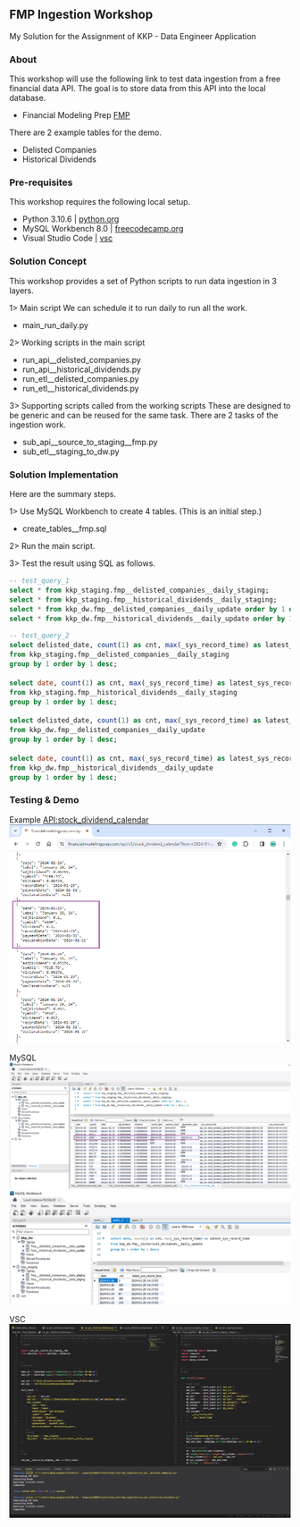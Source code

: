## FMP Ingestion Workshop
My Solution for the Assignment of KKP - Data Engineer Application


### About
This workshop will use the following link to test data ingestion from a free financial data API.
The goal is to store data from this API into the local database.
- Financial Modeling Prep [FMP]

There are 2 example tables for the demo.
- Delisted Companies
- Historical Dividends


### Pre-requisites
This workshop requires the following local setup.
- Python 3.10.6 | [python.org]
- MySQL Workbench 8.0 | [freecodecamp.org]
- Visual Studio Code | [vsc]


### Solution Concept
This workshop provides a set of Python scripts to run data ingestion in 3 layers.

1> Main script
We can schedule it to run daily to run all the work.
- main_run_daily.py

2> Working scripts in the main script
- run_api__delisted_companies.py
- run_api__historical_dividends.py
- run_etl__delisted_companies.py
- run_etl__historical_dividends.py

3> Supporting scripts called from the working scripts
These are designed to be generic and can be reused for the same task.
There are 2 tasks of the ingestion work.
- sub_api__source_to_staging__fmp.py
- sub_etl__staging_to_dw.py


### Solution Implementation
Here are the summary steps.

1> Use MySQL Workbench to create 4 tables. (This is an initial step.)
- create_tables__fmp.sql

2> Run the main script.

3> Test the result using SQL as follows.

```sql
-- test_query_1
select * from kkp_staging.fmp__delisted_companies__daily_staging;
select * from kkp_staging.fmp__historical_dividends__daily_staging;
select * from kkp_dw.fmp__delisted_companies__daily_update order by 1 desc, 2;
select * from kkp_dw.fmp__historical_dividends__daily_update order by 1 desc, 2;
```

```sql
-- test_query_2
select delisted_date, count(1) as cnt, max(_sys_record_time) as latest_sys_record_time
from kkp_staging.fmp__delisted_companies__daily_staging 
group by 1 order by 1 desc;

select date, count(1) as cnt, max(_sys_record_time) as latest_sys_record_time
from kkp_staging.fmp__historical_dividends__daily_staging
group by 1 order by 1 desc;

select delisted_date, count(1) as cnt, max(_sys_record_time) as latest_sys_record_time
from kkp_dw.fmp__delisted_companies__daily_update
group by 1 order by 1 desc;

select date, count(1) as cnt, max(_sys_record_time) as latest_sys_record_time
from kkp_dw.fmp__historical_dividends__daily_update
group by 1 order by 1 desc;
```


### Testing & Demo

Example [API:stock_dividend_calendar]
![cap0](https://github.com/Chaisup/fmp_ingestion/blob/main/cap_demo_fmp_api.png)

MySQL
![cap1](https://github.com/Chaisup/fmp_ingestion/blob/main/cap_demo_mysql_1.png)
![cap2](https://github.com/Chaisup/fmp_ingestion/blob/main/cap_demo_mysql_2.png)

VSC
![cap3](https://github.com/Chaisup/fmp_ingestion/blob/main/cap_demo_python.png)


[//]: # (These are reference links. Credit: https://dillinger.io/)
	[FMP]: <https://site.financialmodelingprep.com/developer/docs/>
	[python.org]: <https://www.python.org/downloads/release/python-3106/>
	[freecodecamp.org]: <https://www.freecodecamp.org/news/how-to-install-mysql-workbench-on-windows/>
	[vsc]: <https://code.visualstudio.com/download>
	[API:stock_dividend_calendar]: <https://financialmodelingprep.com/api/v3/stock_dividend_calendar?from=2024-01-01&to=2024-01-31&apikey=VeF5THZjZC1SznBwCsexx5m6W31A9oQR>

